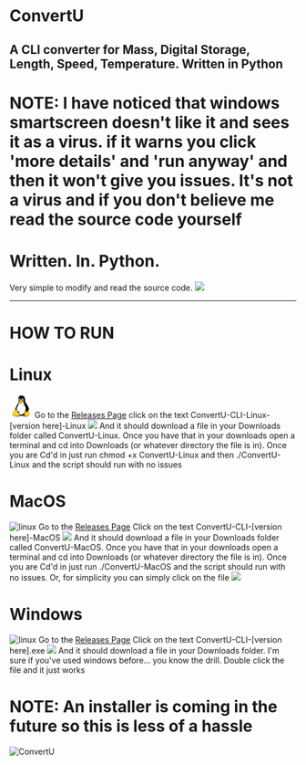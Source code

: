 # ConvertU
A CLI converter for Mass, Digital Storage, Length, Speed, Temperature. Written in Python
-------------------------------------------------------------------------------------------------------------------
<h1>NOTE: I have noticed that windows smartscreen doesn't like it and sees it as a virus. if it warns you click 'more details' and 'run anyway' and then it won't give you issues. It's not a virus and if you don't believe me read the source code yourself</h1>


<h1>Written. In. Python.</h1>
Very simple to modify and read the source code.
 
<img src="https://cdn.discordapp.com/attachments/655147160190320651/997675726394376262/1024px-Python-logo-notext.svg.png" width="65"/>

-------------------------------------------------------------------------------------------------------------------
<h1>HOW TO RUN</h1>

<h1>Linux</h1> <img src="https://raw.githubusercontent.com/devicons/devicon/master/icons/linux/linux-original.svg" alt="linux" width="40" height="40"/>
Go to the <a href="https://github.com/PhotonMastr/ConvertU/releases/tag/ConvertU">Releases Page</a>
click on the text ConvertU-CLI-Linux-[version here]-Linux
<img src="https://cdn.discordapp.com/attachments/655147160190320651/1003116860658679859/unknown.png" width="200"/>
And it should download a file in your Downloads folder called ConvertU-Linux. Once you have that in your downloads open a terminal and cd into Downloads (or whatever directory the file is in). Once you are Cd'd in just run chmod +x ConvertU-Linux and then ./ConvertU-Linux and the script should run with no issues

<h1>MacOS</h1> <img src="https://upload.wikimedia.org/wikipedia/commons/a/ab/Apple-logo.png" alt="linux" width="40" height="40"/>
Go to the <a href="https://github.com/PhotonMastr/ConvertU/releases/tag/ConvertU">Releases Page</a>
Click on the text ConvertU-CLI-[version here]-MacOS
<img src="https://cdn.discordapp.com/attachments/655147160190320651/1003117018771365898/unknown.png" width="200"/>
And it should download a file in your Downloads folder called ConvertU-MacOS. Once you have that in your downloads open a terminal and cd into Downloads (or whatever directory the file is in). Once you are Cd'd in just run ./ConvertU-MacOS and the script should run with no issues. Or, for simplicity you can simply click on the file 
<img src="https://cdn.discordapp.com/attachments/655147160190320651/998064778683617360/Screen_Shot_2022-07-16_at_11.12.31_PM.png" width="200"/>

<h1>Windows</h1> <img src="https://upload.wikimedia.org/wikipedia/commons/thumb/c/c7/Windows_logo_-_2012.png/800px-Windows_logo_-_2012.png" alt="linux" width="40" height="40"/>
Go to the <a href="https://github.com/PhotonMastr/ConvertU/releases/tag/ConvertU">Releases Page</a>
Click on the text ConvertU-CLI-[version here].exe
<img src="https://cdn.discordapp.com/attachments/655147160190320651/1003117041349300264/unknown.png" width="200"/>
And it should download a file in your Downloads folder. I'm sure if you've used windows before... you know the drill. Double click the file and it just works



<h1> NOTE: An installer is coming in the future so this is less of a hassle </h1>

<img src="https://cdn.discordapp.com/attachments/655147160190320651/1000954703653380117/Logo.png" alt="ConvertU" width="40" height="40"/>
